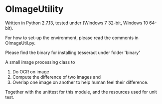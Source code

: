 # OImageUtility
Written in Python 2.7.13, tested under (Windows 7 32-bit, Windows 10 64-bit).

For how to set-up the environment, please read the comments in OImageUtil.py.

Please find the binary for installing tesseract under folder 'binary'

A small image processing class to 
  1. Do OCR on image
  2. Compute the difference of two images and 
  3. Overlap one image on another to help human feel their difference.  
  
Together with the unittest for this module, and the resources used for unit test.

